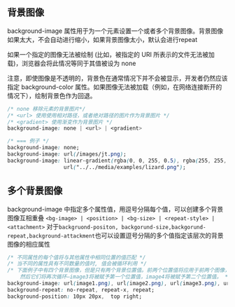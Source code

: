 
## 背景图像
background-image 属性用于为一个元素设置一个或者多个背景图像。背景图像如果太大，不会自动进行缩小，如果背景图像太小，默认会进行repeat

如果一个指定的图像无法被绘制 (比如，被指定的 URI 所表示的文件无法被加载)，浏览器会将此情况等同于其值被设为 none

注意，即使图像是不透明的，背景色在通常情况下并不会被显示，开发者仍然应该指定 background-color 属性。如果图像无法被加载（例如，在网络连接断开的情况下），绘制背景色作为回退。

```css
/* none 移除元素的背景图片*/
/* <url> 使用使用相对路径，或者绝对路径的图片作为背景图片 */
/* <gradient> 使用渐变作为背景图片 */
background-image: none | <url> | <gradient>

/* === 例子 */
background-image: none; 
background-image: url(/images/jt.png); 
background-image: linear-gradient(rgba(0, 0, 255, 0.5), rgba(255, 255, 0, 0.5)),
                  url("../../media/examples/lizard.png");
```

## 多个背景图像
background-image 中指定多个属性值，用逗号分隔每个值，可以创建多个背景图像互相重叠
`<bg-image> | <position> | <bg-size> | <repeat-style> | <attachment>`
对于`backgruond-positon, backgorund-size,backgorund-repeat,background-attackment`也可以设置逗号分隔的多个值指定该层次的背景图像的相应属性

```css
/* 不同属性的每个值将与其他属性中相同位置的值匹配 */
/* 当不同的属性具有不同数量的值时, 值会被循环利用 */
/* 下面例子中有四个背景图像，但是只有两个背景位置值。前两个位置值将应用于前两个图像，
    然后它们将再次循环—image3将被赋予第一个位置值，image4将被赋予第二个位置值。 */
background-image: url(image1.png), url(image2.png), url(image3.png), url(image1.png);
background-repeat: no-repeat, repeat-x, repeat;
background-position: 10px 20px,  top right;
```